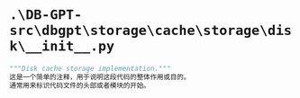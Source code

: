 # `.\DB-GPT-src\dbgpt\storage\cache\storage\disk\__init__.py`

```py
"""Disk cache storage implementation."""
这是一个简单的注释，用于说明这段代码的整体作用或目的。
通常用来标识代码文件的头部或者模块的开始。
```